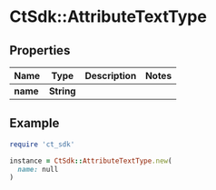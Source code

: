 # CtSdk::AttributeTextType

## Properties

| Name | Type | Description | Notes |
| ---- | ---- | ----------- | ----- |
| **name** | **String** |  |  |

## Example

```ruby
require 'ct_sdk'

instance = CtSdk::AttributeTextType.new(
  name: null
)
```

